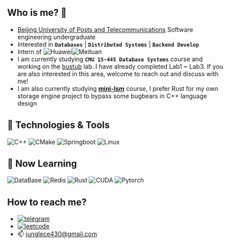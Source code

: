 ## Who is me? :eyes:
- [Beijing University of Posts and Telecommunications](https://www.bupt.edu.cn) Software engineering undergraduate
- Interested in <b>`Databases`</b> | <b>`Distributed Systems`</b> | <b>`Backend Develop`</b>
- Intern of ![Huawei](https://img.shields.io/badge/Huawei-informational?style=for-the-badge&logo=Huawei&logoColor=white&color=FF0000)![Meituan](https://img.shields.io/badge/Meituan-informational?style=for-the-badge&logo=meituan&logoColor=white&color=FFD100)
- I am currently studying <b>`CMU 15-445 Database Systems`</b> course and working on the [bustub](https://github.com/cmu-db/bustub) lab. I have already completed Lab1 ~ Lab3. If you are also interested in this area, welcome to reach out and discuss with me!
- I am also currently studying <b>[mini-lsm](https://github.com/skyzh/mini-lsm)</b> course, I prefer Rust for my own storage engine project to bypass some bugbears in C++ language design

## 🔧 Technologies & Tools
![C++](https://img.shields.io/badge/C++-informational?style=for-the-badge&logo=cplusplus&logoColor=white&color=00599C)
![CMake](https://img.shields.io/badge/CMake-informational?style=for-the-badge&logo=cmake&logoColor=white&color=064F8C)
![Springboot](https://img.shields.io/badge/SpringBoot-informational?style=for-the-badge&logo=Spring&logoColor=white&color=6DB33F)
![Linux](https://img.shields.io/badge/Linux-informational?style=for-the-badge&logo=Linux&logoColor=white&color=FCC624)

## 🌟 Now Learning

![DataBase](https://img.shields.io/badge/DataBase-informational?style=for-the-badge&logo=amazondocumentdb&logoColor=white&color=C925D1)
![Redis](https://img.shields.io/badge/Redis-informational?style=for-the-badge&logo=Redis&logoColor=white&color=FF4438)
![Rust](https://img.shields.io/badge/Rust-informational?style=for-the-badge&logo=rust&logoColor=white&color=000000)
![CUDA](https://img.shields.io/badge/CUDA-informational?style=for-the-badge&logo=nvidia&logoColor=white&color=76B900)
![Pytorch](https://img.shields.io/badge/Pytorch-informational?style=for-the-badge&logo=pytorch&logoColor=white&color=EE4C2C)

## How to reach me?

- [![telegram](https://img.shields.io/static/v1?style=for-the-badge&logo=telegram&label=&message=@Jungle&color=eaeff9&labelColor=blue)](https://t.me/Junglehaobin)
- [![leetcode](https://img.shields.io/static/v1?style=for-the-badge&logo=leetcode&label=&message=@Jungle&color=eaeff9&labelColor=ffffff)](https://leetcode.cn/u/reverent-solomong7j)
- 📫 junglece430@gmail.com
